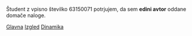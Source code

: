 Študent z vpisno številko 63150071 potrjujem, da sem __edini avtor__ oddane domače naloge.

[Glavna](https://rawgit.com/kcvet/stroboskop/master/stroboskop.html)
[Izgled](https://rawgit.com/kcvet/stroboskop/izgled/stroboskop.html)
[Dinamika](https://rawgit.com/kcvet/stroboskop/dinamika/stroboskop.html)